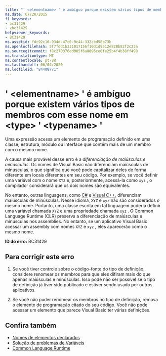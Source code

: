```yaml
---
title: "' <elementname> ' é ambíguo porque existem vários tipos de membros com esse nome em <type> ' <typename> '"
ms.date: 07/20/2015
f1_keywords:
- bc31429
- vbc31429
helpviewer_keywords:
- BC31429
ms.assetid: fdc92c16-934d-47c0-9c44-332cbd58b73b
ms.openlocfilehash: 5f7fdd1b331017156f10d1d9512e828b82f2c23a
ms.sourcegitcommit: f8c270376ed905f6a8896ce0fe25b4f4b38ff498
ms.translationtype: MT
ms.contentlocale: pt-BR
ms.lasthandoff: 06/04/2020
ms.locfileid: "84408771"
---
```

# <a name="elementname-is-ambiguous-because-multiple-kinds-of-members-with-this-name-exist-in-type-typename"></a>' \<elementname> ' é ambíguo porque existem vários tipos de membros com esse nome em \<type> ' \<typename> '
Uma expressão acessa um elemento de programação definido em uma classe, estrutura, módulo ou interface que contém mais de um membro com o mesmo nome.  
  
 A causa mais provável desse erro é a *diferenciação de maiúsculas e minúsculas*. Os nomes de Visual Basic não diferenciam maiúsculas de minúsculas, o que significa que você pode capitalizar deles de forma diferente em locais diferentes em seu código. Por exemplo, se você definir uma variável com o nome `XYZ` e, posteriormente, acessá-la como `xyz` , o compilador considerará que os dois nomes são equivalentes.  
  
 No entanto, outras linguagens, como [C#](../../csharp/index.yml) e [Visual C++](/cpp/index), diferenciam maiúsculas de minúsculas. Nesse idioma, `XYZ` e `xyz` não são considerados o mesmo nome. Portanto, uma classe escrita em tal linguagem poderia definir uma variável chamada `XYZ` e uma propriedade chamada `xyz` . O Common Language Runtime (CLR) preserva a diferenciação de maiúsculas e minúsculas nos assemblies. No entanto, se um aplicativo Visual Basic acessar um assembly com nomes `XYZ` e `xyz` , eles aparecerão como o mesmo nome.  
  
 **ID do erro:** BC31429  
  
## <a name="to-correct-this-error"></a>Para corrigir este erro  
  
1. Se você tiver controle sobre o código-fonte do tipo de definição, considere renomear os membros para que eles difiram mais do que apenas maiúsculas e minúsculas. Isso pode não ser possível se o tipo de definição já tiver sido publicado e estiver sendo usado por outros aplicativos.  
  
2. Se você não puder renomear os membros no tipo de definição, remova o elemento de programação citado do seu código. Você não pode acessar um elemento que parece Visual Basic ter várias definições.  
  
## <a name="see-also"></a>Confira também

- [Nomes de elementos declarados](../programming-guide/language-features/declared-elements/declared-element-names.md)
- [Solução de problemas de Variáveis](../programming-guide/language-features/variables/troubleshooting-variables.md)
- [Common Language Runtime](../../standard/clr.md)
